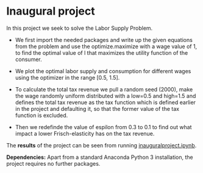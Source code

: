 # Inaugural project

In this project we seek to solve the Labor Supply Problem. 

- We first import the needed packages and write up the given equations from the problem and use the optimize.maximize with a wage value of 1, to find the optimal value of l that maximizes the utility function of the consumer.

- We plot the optimal labor supply and consumption for different wages using the optimizer in the range [0.5, 1.5]. 

- To calculate the total tax revenue we pull a random seed (2000), make the wage randomly uniform distributed with a low=0.5 and high=1.5 and defines the total tax revenue as the tax function which is defined earlier in the project and defaulting it, so that the former value of the tax function is excluded.

- Then we redefinde the value of espilon from 0.3 to 0.1 to find out what impact a lower Frisch-elasticity has on the tax revenue.

The **results** of the project can be seen from running [inauguralproject.ipynb](inauguralproject.ipynb).

**Dependencies:** Apart from a standard Anaconda Python 3 installation, the project requires no further packages.

